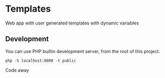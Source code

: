 # Templates

Web app with user generated templates with dynamic variables

## Development

You can use PHP builtin development server, from the root of this project.

```shell
php -S localhost:8000 -t public
```

Code away
